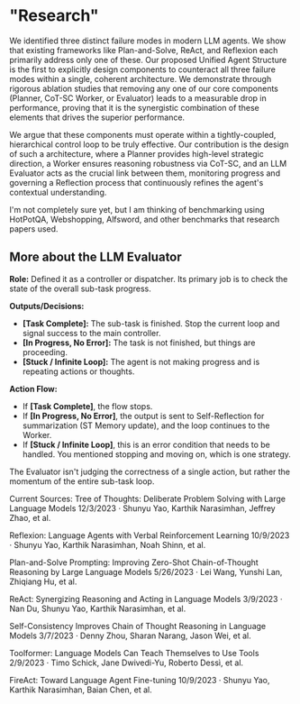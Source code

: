 # "Research"
We identified three distinct failure modes in modern LLM agents. We show that existing frameworks like Plan-and-Solve, ReAct, and Reflexion each primarily address only one of these. Our proposed Unified Agent Structure is the first to explicitly design components to counteract all three failure modes within a single, coherent architecture. We demonstrate through rigorous ablation studies that removing any one of our core components (Planner, CoT-SC Worker, or Evaluator) leads to a measurable drop in performance, proving that it is the synergistic combination of these elements that drives the superior performance.

We argue that these components must operate within a tightly-coupled, hierarchical control loop to be truly effective. Our contribution is the design of such a architecture, where a Planner provides high-level strategic direction, a Worker ensures reasoning robustness via CoT-SC, and an LLM Evaluator acts as the crucial link between them, monitoring progress and governing a Reflection process that continuously refines the agent's contextual understanding.


I'm not completely sure yet, but I am thinking of benchmarking using HotPotQA, Webshopping, Alfsword, and other benchmarks that research papers used.

## More about the LLM Evaluator
**Role:** Defined it as a controller or dispatcher. Its primary job is to check the state of the overall sub-task progress.

**Outputs/Decisions:**
* **[Task Complete]:** The sub-task is finished. Stop the current loop and signal success to the main controller.
* **[In Progress, No Error]:** The task is not finished, but things are proceeding.
* **[Stuck / Infinite Loop]:** The agent is not making progress and is repeating actions or thoughts.

**Action Flow:**
* If **[Task Complete]**, the flow stops.
* If **[In Progress, No Error]**, the output is sent to Self-Reflection for summarization (ST Memory update), and the loop continues to the Worker.
* If **[Stuck / Infinite Loop]**, this is an error condition that needs to be handled. You mentioned stopping and moving on, which is one strategy.

The Evaluator isn't judging the correctness of a single action, but rather the momentum of the entire sub-task loop.


Current Sources:
Tree of Thoughts: Deliberate Problem Solving with Large Language Models
12/3/2023 · Shunyu Yao, Karthik Narasimhan, Jeffrey Zhao, et al.

Reflexion: Language Agents with Verbal Reinforcement Learning
10/9/2023 · Shunyu Yao, Karthik Narasimhan, Noah Shinn, et al.

Plan-and-Solve Prompting: Improving Zero-Shot Chain-of-Thought Reasoning by Large Language Models
5/26/2023 · Lei Wang, Yunshi Lan, Zhiqiang Hu, et al.

ReAct: Synergizing Reasoning and Acting in Language Models
3/9/2023 · Nan Du, Shunyu Yao, Karthik Narasimhan, et al.

Self-Consistency Improves Chain of Thought Reasoning in Language Models
3/7/2023 · Denny Zhou, Sharan Narang, Jason Wei, et al.

Toolformer: Language Models Can Teach Themselves to Use Tools
2/9/2023 · Timo Schick, Jane Dwivedi-Yu, Roberto Dessì, et al.

FireAct: Toward Language Agent Fine-tuning
10/9/2023 · Shunyu Yao, Karthik Narasimhan, Baian Chen, et al.

